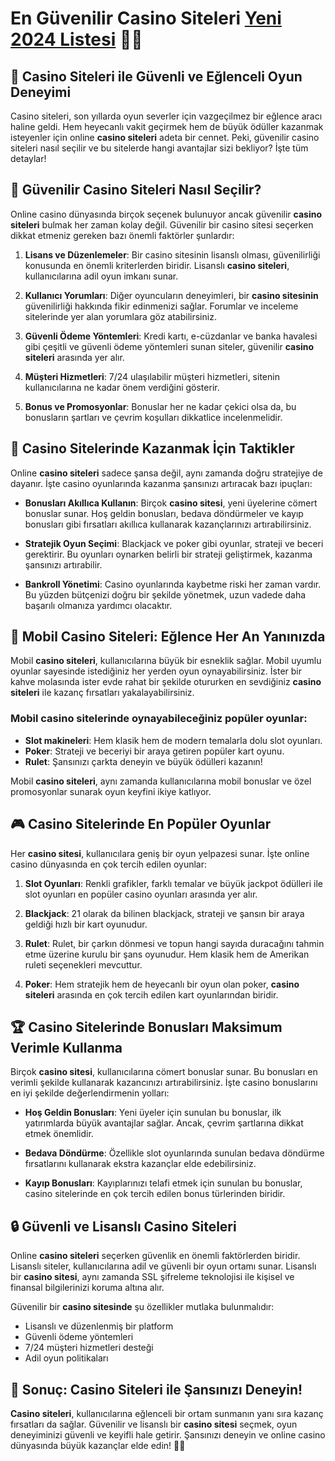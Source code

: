 # En Güvenilir Casino Siteleri [Yeni 2024 Listesi](https://casinotr.link/gWCRZ4) 🏅🎲

## 🎰 Casino Siteleri ile Güvenli ve Eğlenceli Oyun Deneyimi

Casino siteleri, son yıllarda oyun severler için vazgeçilmez bir eğlence aracı haline geldi. Hem heyecanlı vakit geçirmek hem de büyük ödüller kazanmak isteyenler için online **casino siteleri** adeta bir cennet. Peki, güvenilir casino siteleri nasıl seçilir ve bu sitelerde hangi avantajlar sizi bekliyor? İşte tüm detaylar!

## 🏅 Güvenilir Casino Siteleri Nasıl Seçilir?

Online casino dünyasında birçok seçenek bulunuyor ancak güvenilir **casino siteleri** bulmak her zaman kolay değil. Güvenilir bir casino sitesi seçerken dikkat etmeniz gereken bazı önemli faktörler şunlardır:

1. **Lisans ve Düzenlemeler**: Bir casino sitesinin lisanslı olması, güvenilirliği konusunda en önemli kriterlerden biridir. Lisanslı **casino siteleri**, kullanıcılarına adil oyun imkanı sunar.
   
2. **Kullanıcı Yorumları**: Diğer oyuncuların deneyimleri, bir **casino sitesinin** güvenilirliği hakkında fikir edinmenizi sağlar. Forumlar ve inceleme sitelerinde yer alan yorumlara göz atabilirsiniz.

3. **Güvenli Ödeme Yöntemleri**: Kredi kartı, e-cüzdanlar ve banka havalesi gibi çeşitli ve güvenli ödeme yöntemleri sunan siteler, güvenilir **casino siteleri** arasında yer alır.

4. **Müşteri Hizmetleri**: 7/24 ulaşılabilir müşteri hizmetleri, sitenin kullanıcılarına ne kadar önem verdiğini gösterir.

5. **Bonus ve Promosyonlar**: Bonuslar her ne kadar çekici olsa da, bu bonusların şartları ve çevrim koşulları dikkatlice incelenmelidir.

## 🎁 Casino Sitelerinde Kazanmak İçin Taktikler

Online **casino siteleri** sadece şansa değil, aynı zamanda doğru stratejiye de dayanır. İşte casino oyunlarında kazanma şansınızı artıracak bazı ipuçları:

- **Bonusları Akıllıca Kullanın**: Birçok **casino sitesi**, yeni üyelerine cömert bonuslar sunar. Hoş geldin bonusları, bedava döndürmeler ve kayıp bonusları gibi fırsatları akıllıca kullanarak kazançlarınızı artırabilirsiniz.
  
- **Stratejik Oyun Seçimi**: Blackjack ve poker gibi oyunlar, strateji ve beceri gerektirir. Bu oyunları oynarken belirli bir strateji geliştirmek, kazanma şansınızı artırabilir.
  
- **Bankroll Yönetimi**: Casino oyunlarında kaybetme riski her zaman vardır. Bu yüzden bütçenizi doğru bir şekilde yönetmek, uzun vadede daha başarılı olmanıza yardımcı olacaktır.

## 📱 Mobil Casino Siteleri: Eğlence Her An Yanınızda

Mobil **casino siteleri**, kullanıcılarına büyük bir esneklik sağlar. Mobil uyumlu oyunlar sayesinde istediğiniz her yerden oyun oynayabilirsiniz. İster bir kahve molasında ister evde rahat bir şekilde otururken en sevdiğiniz **casino siteleri** ile kazanç fırsatları yakalayabilirsiniz.

### Mobil casino sitelerinde oynayabileceğiniz popüler oyunlar:
- **Slot makineleri**: Hem klasik hem de modern temalarla dolu slot oyunları.
- **Poker**: Strateji ve beceriyi bir araya getiren popüler kart oyunu.
- **Rulet**: Şansınızı çarkta deneyin ve büyük ödülleri kazanın!

Mobil **casino siteleri**, aynı zamanda kullanıcılarına mobil bonuslar ve özel promosyonlar sunarak oyun keyfini ikiye katlıyor.

## 🎮 Casino Sitelerinde En Popüler Oyunlar

Her **casino sitesi**, kullanıcılara geniş bir oyun yelpazesi sunar. İşte online casino dünyasında en çok tercih edilen oyunlar:

1. **Slot Oyunları**: Renkli grafikler, farklı temalar ve büyük jackpot ödülleri ile slot oyunları en popüler casino oyunları arasında yer alır.
   
2. **Blackjack**: 21 olarak da bilinen blackjack, strateji ve şansın bir araya geldiği hızlı bir kart oyunudur.

3. **Rulet**: Rulet, bir çarkın dönmesi ve topun hangi sayıda duracağını tahmin etme üzerine kurulu bir şans oyunudur. Hem klasik hem de Amerikan ruleti seçenekleri mevcuttur.

4. **Poker**: Hem stratejik hem de heyecanlı bir oyun olan poker, **casino siteleri** arasında en çok tercih edilen kart oyunlarından biridir.

## 🏆 Casino Sitelerinde Bonusları Maksimum Verimle Kullanma

Birçok **casino sitesi**, kullanıcılarına cömert bonuslar sunar. Bu bonusları en verimli şekilde kullanarak kazancınızı artırabilirsiniz. İşte casino bonuslarını en iyi şekilde değerlendirmenin yolları:

- **Hoş Geldin Bonusları**: Yeni üyeler için sunulan bu bonuslar, ilk yatırımlarda büyük avantajlar sağlar. Ancak, çevrim şartlarına dikkat etmek önemlidir.
  
- **Bedava Döndürme**: Özellikle slot oyunlarında sunulan bedava döndürme fırsatlarını kullanarak ekstra kazançlar elde edebilirsiniz.

- **Kayıp Bonusları**: Kayıplarınızı telafi etmek için sunulan bu bonuslar, casino sitelerinde en çok tercih edilen bonus türlerinden biridir.

## 🔒 Güvenli ve Lisanslı Casino Siteleri

Online **casino siteleri** seçerken güvenlik en önemli faktörlerden biridir. Lisanslı siteler, kullanıcılarına adil ve güvenli bir oyun ortamı sunar. Lisanslı bir **casino sitesi**, aynı zamanda SSL şifreleme teknolojisi ile kişisel ve finansal bilgilerinizi koruma altına alır.

Güvenilir bir **casino sitesinde** şu özellikler mutlaka bulunmalıdır:
- Lisanslı ve düzenlenmiş bir platform
- Güvenli ödeme yöntemleri
- 7/24 müşteri hizmetleri desteği
- Adil oyun politikaları

## 🎲 Sonuç: Casino Siteleri ile Şansınızı Deneyin!

**Casino siteleri**, kullanıcılarına eğlenceli bir ortam sunmanın yanı sıra kazanç fırsatları da sağlar. Güvenilir ve lisanslı bir **casino sitesi** seçmek, oyun deneyiminizi güvenli ve keyifli hale getirir. Şansınızı deneyin ve online casino dünyasında büyük kazançlar elde edin! 🎉🍀
